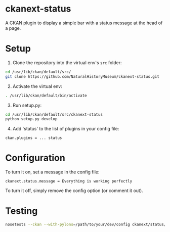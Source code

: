 # ckanext-status
A CKAN plugin to display a simple bar with a status message at the head of a page.

# Setup
1. Clone the repository into the virtual env's `src` folder:
```bash
cd /usr/lib/ckan/default/src/
git clone https://github.com/NaturalHistoryMuseum/ckanext-status.git
```

2. Activate the virtual env:
```bash
. /usr/lib/ckan/default/bin/activate
```

3. Run setup.py:
```bash
cd /usr/lib/ckan/default/src/ckanext-status
python setup.py develop
```

4. Add 'status' to the list of plugins in your config file:
```
ckan.plugins = ... status
```

# Configuration
To turn it on, set a message in the config file:
```
ckanext.status.message = Everything is working perfectly
```

To turn it off, simply remove the config option (or comment it out).

# Testing
```bash
nosetests --ckan --with-pylons=/path/to/your/dev/config ckanext/status/tests
```